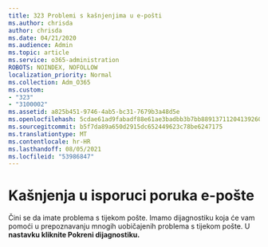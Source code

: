 ```yaml
---
title: 323 Problemi s kašnjenjima u e-pošti
ms.author: chrisda
author: chrisda
ms.date: 04/21/2020
ms.audience: Admin
ms.topic: article
ms.service: o365-administration
ROBOTS: NOINDEX, NOFOLLOW
localization_priority: Normal
ms.collection: Adm_O365
ms.custom:
- "323"
- "3100002"
ms.assetid: a825b451-9746-4ab5-bc31-7679b3a48d5e
ms.openlocfilehash: 5cdae61ad9fabadf88e61ae3badbb3b7bb8891371120413926060142c7ff24f4
ms.sourcegitcommit: b5f7da89a650d2915dc652449623c78be6247175
ms.translationtype: MT
ms.contentlocale: hr-HR
ms.lasthandoff: 08/05/2021
ms.locfileid: "53986847"
---
```

# <a name="delays-in-email-message-delivery"></a>Kašnjenja u isporuci poruka e-pošte

Čini se da imate problema s tijekom pošte. Imamo dijagnostiku koja će vam pomoći u prepoznavanju mnogih uobičajenih problema s tijekom pošte. U **nastavku kliknite Pokreni dijagnostiku.**
